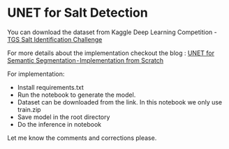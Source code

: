 # UNET for Salt Detection

You can download the dataset from Kaggle Deep Learning Competition - [TGS Salt Identification Challenge](https://www.kaggle.com/c/tgs-salt-identification-challenge/data)

For more details about the implementation checkout the blog :
[UNET for Semantic Segmentation - Implementation from Scratch](https://raoofnaushad7.medium.com/unet-for-semantic-segmentation-implementation-from-scratch-26e043fdcffa)

For implementation:
* Install requirements.txt
* Run the notebook to generate the model. 
* Dataset can be downloaded from the link. In this notebook we only use train.zip
* Save model in the root directory
* Do the inference in notebook

Let me know the comments and corrections please.
